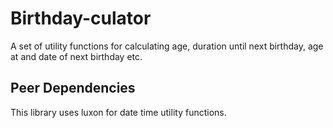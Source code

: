 # Birthday-culator

A set of utility functions for calculating age, duration until next birthday, age at and date of next birthday etc.

## Peer Dependencies

This library uses luxon for date time utility functions.
